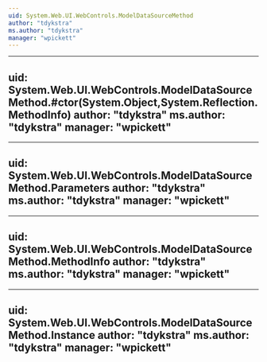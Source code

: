 ```yaml
---
uid: System.Web.UI.WebControls.ModelDataSourceMethod
author: "tdykstra"
ms.author: "tdykstra"
manager: "wpickett"
---
```


---
uid: System.Web.UI.WebControls.ModelDataSourceMethod.#ctor(System.Object,System.Reflection.MethodInfo)
author: "tdykstra"
ms.author: "tdykstra"
manager: "wpickett"
---

---
uid: System.Web.UI.WebControls.ModelDataSourceMethod.Parameters
author: "tdykstra"
ms.author: "tdykstra"
manager: "wpickett"
---

---
uid: System.Web.UI.WebControls.ModelDataSourceMethod.MethodInfo
author: "tdykstra"
ms.author: "tdykstra"
manager: "wpickett"
---

---
uid: System.Web.UI.WebControls.ModelDataSourceMethod.Instance
author: "tdykstra"
ms.author: "tdykstra"
manager: "wpickett"
---
